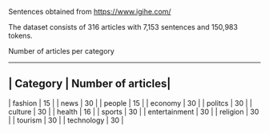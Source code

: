 Sentences obtained from https://www.igihe.com/

The dataset consists of 316 articles with 7,153 sentences and 150,983 tokens.

Number of articles per category


-------------------------------
| Category | Number of articles|
-------------------------------
| fashion | 15 |
| news | 30 |
| people | 15 |
| economy | 30 |
| politcs | 30 |
| culture | 30 |
| health | 16 |
| sports | 30 |
| entertainment | 30 |
| religion | 30 |
| tourism | 30 |
| technology | 30 |
